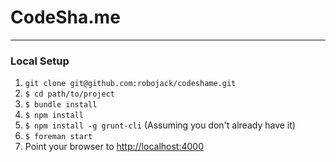 # CodeSha.me

***

### Local Setup
1. `git clone git@github.com:robojack/codeshame.git`
1. `$ cd path/to/project`
1. `$ bundle install`
1. `$ npm install`
1. `$ npm install -g grunt-cli` (Assuming you don't already have it)
1. `$ foreman start`
1. Point your browser to [http://localhost:4000](http://localhost:4000)

